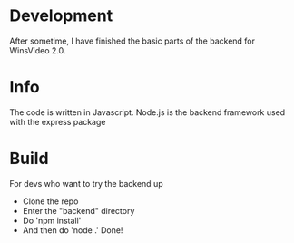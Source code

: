 # Development
After sometime, I have finished the basic parts of the backend for WinsVideo 2.0. 

# Info
The code is written in Javascript. Node.js is the backend framework used with the express package

# Build
For devs who want to try the backend up
- Clone the repo
- Enter the "backend" directory
- Do 'npm install'
- And then do 'node .'
Done!
